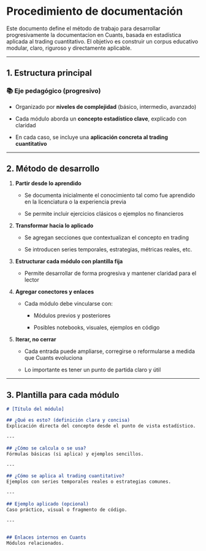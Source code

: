 # Procedimiento de documentación

Este documento define el método de trabajo para desarrollar progresivamente la documentacion en Cuants, basada en estadística aplicada al trading cuantitativo. El objetivo es construir un corpus educativo modular, claro, riguroso y directamente aplicable.

***

## 1. Estructura principal

### 📚 Eje pedagógico (progresivo)

* Organizado por **niveles de complejidad** (básico, intermedio, avanzado)

* Cada módulo aborda un **concepto estadístico clave**, explicado con claridad

* En cada caso, se incluye una **aplicación concreta al trading cuantitativo**

***

## 2. Método de desarrollo

1. **Partir desde lo aprendido**

   * Se documenta inicialmente el conocimiento tal como fue aprendido en la licenciatura o la experiencia previa

   * Se permite incluir ejercicios clásicos o ejemplos no financieros

2. **Transformar hacia lo aplicado**

   * Se agregan secciones que contextualizan el concepto en trading

   * Se introducen series temporales, estrategias, métricas reales, etc.

3. **Estructurar cada módulo con plantilla fija**

   * Permite desarrollar de forma progresiva y mantener claridad para el lector

4. **Agregar conectores y enlaces**

   * Cada módulo debe vincularse con:

     * Módulos previos y posteriores

     * Posibles notebooks, visuales, ejemplos en código

5. **Iterar, no cerrar**

   * Cada entrada puede ampliarse, corregirse o reformularse a medida que Cuants evoluciona

   * Lo importante es tener un punto de partida claro y útil

***

## 3. Plantilla para cada módulo

```markdown
# [Título del módulo]

## ¿Qué es esto? (definición clara y concisa)
Explicación directa del concepto desde el punto de vista estadístico.

---

## ¿Cómo se calcula o se usa?
Fórmulas básicas (si aplica) y ejemplos sencillos.

---

## ¿Cómo se aplica al trading cuantitativo?
Ejemplos con series temporales reales o estrategias comunes.

---

## Ejemplo aplicado (opcional)
Caso práctico, visual o fragmento de código.

---


## Enlaces internos en Cuants
Módulos relacionados.
```

